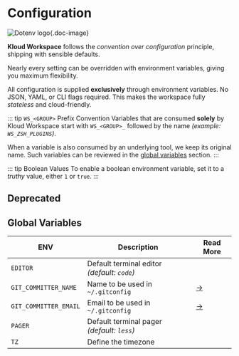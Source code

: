 # Configuration

![Dotenv logo](/icons/dotenv.svg){.doc-image}

**Kloud Workspace** follows the *convention over configuration* principle, shipping with
sensible defaults.

Nearly every setting can be overridden with environment variables, giving you maximum
flexibility.

All configuration is supplied **exclusively** through environment variables.
No JSON, YAML, or CLI flags required. This makes the workspace fully *stateless* and
cloud-friendly.

::: tip `WS_<GROUP>` Prefix Convention
Variables that are consumed **solely** by Kloud Workspace start with `WS_<GROUP>_`
followed by the name *(example: `WS_ZSH_PLUGINS`)*.

When a variable is also consumed by an underlying tool, we keep its original name.
Such variables can be reviewed in the [global variables](#global-variables) section.
:::

::: tip Boolean Values
To enable a boolean environment variable, set it to a *truthy* value, either `1` or `true`.
:::

<!--@include: ../partials/environment-variables.md -->

## Deprecated

<!--@include: ../partials/deprecated-variables.md -->

## Global Variables

| ENV                   | Description                                  | Read More |
| --------------------- | -------------------------------------------- | --------- |
| `EDITOR`              | Default terminal editor  *(default: `code`)* |           |
| `GIT_COMMITTER_NAME`  | Name to be used in `~/.gitconfig`            | [→][git]  |
| `GIT_COMMITTER_EMAIL` | Email to be used in `~/.gitconfig`           | [→][git]  |
| `PAGER`               | Default terminal pager *(default: `less`)*   |           |
| `TZ`                  | Define the timezone                          |           |

[git]: /tools/git
